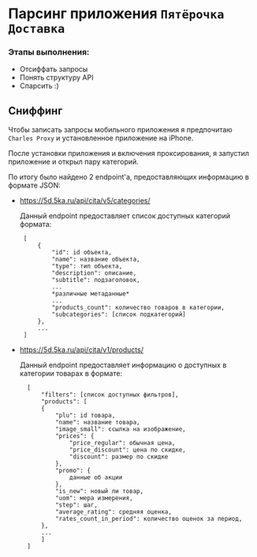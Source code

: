 # Парсинг приложения `Пятёрочка Доставка`

### Этапы выполнения:
* Отсиффать запросы
* Понять структуру API
* Спарсить :)

## Сниффинг

Чтобы записать запросы мобильного приложения я предпочитаю `Charles Proxy` и уcтановленное приложение на iPhone.

После установки приложения и включения проксирования, я запустил приложение и открыл пару категорий.

По итогу было найдено 2 endpoint'a, предоставляющих информацию в формате JSON:

* https://5d.5ka.ru/api/cita/v5/categories/
   
   Данный endpoint предоставляет список доступных категорий формата:
   ```
    [
        {
            "id": id объекта,
            "name": название объекта,
            "type": тип объекта,
            "description": описание,
            "subtitle": подзаголовок,
            ...
            *различные метаданные*
            ...
            "products_count": количество товаров в категории,
            "subcategories": [список подкатегорий]
        },
        ...
    ]
   ```
* https://5d.5ka.ru/api/cita/v1/products/
  
  Данный endpoint предоставляет информацию о доступных в категории товарах в формате:
  ```
    [
        "filters": [список доступных фильтров],
        "products": [
        {
            "plu": id товара,
            "name": название товара,
            "image_small": ссылка на изображение,
            "prices": {
                "price_regular": обычная цена,
                "price_discount": цена по скидке,
                "discount": размер по скидке
            },
            "promo": {
                данные об акции
            },
            "is_new": новый ли товар,
            "uom": мера измерения,
            "step": шаг,
            "average_rating": средняя оценка,
            "rates_count_in_period": количество оценок за период,
        },
        ...
        ]
    ]
  ```
  